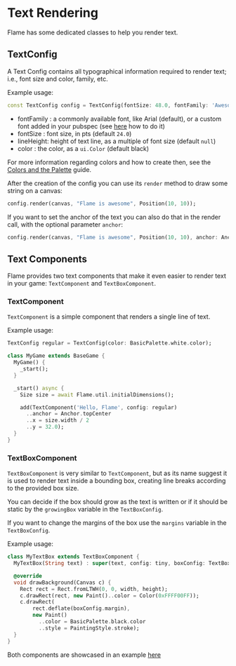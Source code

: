 # Text Rendering

Flame has some dedicated classes to help you render text.

## TextConfig

A Text Config contains all typographical information required to render text; i.e., font size and color, family, etc.

Example usage:

```dart
const TextConfig config = TextConfig(fontSize: 48.0, fontFamily: 'Awesome Font');
```

* fontFamily : a commonly available font, like Arial (default), or a custom font added in your pubspec (see [here](https://flutter.io/custom-fonts/) how to do it)
* fontSize : font size, in pts (default `24.0`)
* lineHeight: height of text line, as a multiple of font size (default `null`)
* color : the color, as a `ui.Color` (default black)

For more information regarding colors and how to create then, see the [Colors and the Palette](palette.md) guide.

After the creation of the config you can use its `render` method to draw some string on a canvas:

```dart
config.render(canvas, "Flame is awesome", Position(10, 10));
```

If you want to set the anchor of the text you can also do that in the render call, with the optional parameter `anchor`:

```dart
config.render(canvas, "Flame is awesome", Position(10, 10), anchor: Anchor.topCenter);
```

## Text Components

Flame provides two text components that make it even easier to render text in your game: `TextComponent` and `TextBoxComponent`.

### TextComponent

`TextComponent` is a simple component that renders a single line of text.

Example usage:

```dart
TextConfig regular = TextConfig(color: BasicPalette.white.color);

class MyGame extends BaseGame {
  MyGame() {
    _start();
  }

  _start() async {
    Size size = await Flame.util.initialDimensions();

    add(TextComponent('Hello, Flame', config: regular)
      ..anchor = Anchor.topCenter
      ..x = size.width / 2
      ..y = 32.0);
  }
}
```

### TextBoxComponent

`TextBoxComponent` is very similar to `TextComponent`, but as its name suggest it is used to render text inside a bounding box, creating line breaks according to the provided box size.

You can decide if the box should grow as the text is written or if it should be static by the `growingBox` variable in the `TextBoxConfig`.

If you want to change the margins of the box use the `margins` variable in the `TextBoxConfig`.

Example usage:

```dart
class MyTextBox extends TextBoxComponent {
  MyTextBox(String text) : super(text, config: tiny, boxConfig: TextBoxConfig(timePerChar: 0.05));

  @override
  void drawBackground(Canvas c) {
    Rect rect = Rect.fromLTWH(0, 0, width, height);
    c.drawRect(rect, new Paint()..color = Color(0xFFFF00FF));
    c.drawRect(
        rect.deflate(boxConfig.margin),
        new Paint()
          ..color = BasicPalette.black.color
          ..style = PaintingStyle.stroke);
  }
}
```

Both components are showcased in an example [here](https://github.com/luanpotter/flame/tree/master/doc/examples/text)
